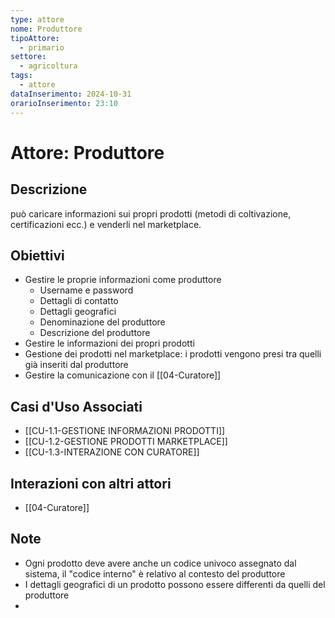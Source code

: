 ```yaml
---
type: attore
nome: Produttore
tipoAttore:
  - primario
settore:
  - agricoltura
tags:
  - attore
dataInserimento: 2024-10-31
orarioInserimento: 23:10
---
```

# Attore: Produttore

## Descrizione
può caricare informazioni sui propri prodotti (metodi di coltivazione, certificazioni ecc.) e venderli nel marketplace.  
## Obiettivi
- Gestire le proprie informazioni come produttore
	- Username e password
	- Dettagli di contatto
	- Dettagli geografici
	- Denominazione del produttore
	- Descrizione del produttore
- Gestire le informazioni dei propri prodotti
- Gestione dei prodotti nel marketplace: i prodotti vengono presi tra quelli già inseriti dal produttore
- Gestire la comunicazione con il [[04-Curatore]]
## Casi d'Uso Associati
- [[CU-1.1-GESTIONE INFORMAZIONI PRODOTTI]]
- [[CU-1.2-GESTIONE PRODOTTI MARKETPLACE]]
- [[CU-1.3-INTERAZIONE CON CURATORE]]
## Interazioni con altri attori
- [[04-Curatore]]
## Note
- Ogni prodotto deve avere anche un codice univoco assegnato dal sistema, il "codice interno" è relativo al contesto del produttore
- I dettagli geografici di un prodotto possono essere differenti da quelli del produttore
- 